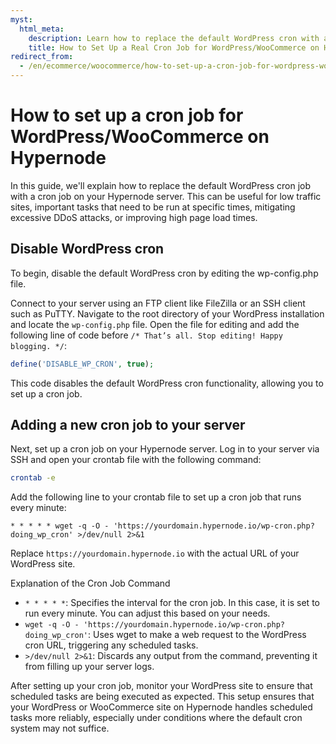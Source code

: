 ```yaml
---
myst:
  html_meta:
    description: Learn how to replace the default WordPress cron with a cron job on Hypernode to improve performance, schedule tasks precisely, and mitigate DDoS attacks.
    title: How to Set Up a Real Cron Job for WordPress/WooCommerce on Hypernode
redirect_from:
  - /en/ecommerce/woocommerce/how-to-set-up-a-cron-job-for-wordpress-woocommerce-on-hypernode/
---
```


<!-- source: https://support.hypernode.com/en/ecommerce/woocommerce/how-to-set-up-a-cron-job-for-wordpress-woocommerce-on-hypernode/ -->

# How to set up a cron job for WordPress/WooCommerce on Hypernode

In this guide, we'll explain how to replace the default WordPress cron job with a cron job on your Hypernode server. This can be useful for low traffic sites, important tasks that need to be run at specific times, mitigating excessive DDoS attacks, or improving high page load times.

## Disable WordPress cron

To begin, disable the default WordPress cron by editing the wp-config.php file.

Connect to your server using an FTP client like FileZilla or an SSH client such as PuTTY. Navigate to the root directory of your WordPress installation and locate the `wp-config.php` file. Open the file for editing and add the following line of code before `/* That’s all. Stop editing! Happy blogging. */`:

```php
define('DISABLE_WP_CRON', true);
```

This code disables the default WordPress cron functionality, allowing you to set up a cron job.

## Adding a new cron job to your server

Next, set up a cron job on your Hypernode server. Log in to your server via SSH and open your crontab file with the following command:

```bash
crontab -e
```

Add the following line to your crontab file to set up a cron job that runs every minute:

```console
* * * * * wget -q -O - 'https://yourdomain.hypernode.io/wp-cron.php?doing_wp_cron' >/dev/null 2>&1
```

Replace `https://yourdomain.hypernode.io` with the actual URL of your WordPress site.

Explanation of the Cron Job Command

- `* * * * *`: Specifies the interval for the cron job. In this case, it is set to run every minute. You can adjust this based on your needs.
- `wget -q -O - 'https://yourdomain.hypernode.io/wp-cron.php?doing_wp_cron'`: Uses wget to make a web request to the WordPress cron URL, triggering any scheduled tasks.
- `>/dev/null 2>&1`: Discards any output from the command, preventing it from filling up your server logs.

After setting up your cron job, monitor your WordPress site to ensure that scheduled tasks are being executed as expected. This setup ensures that your WordPress or WooCommerce site on Hypernode handles scheduled tasks more reliably, especially under conditions where the default cron system may not suffice.
